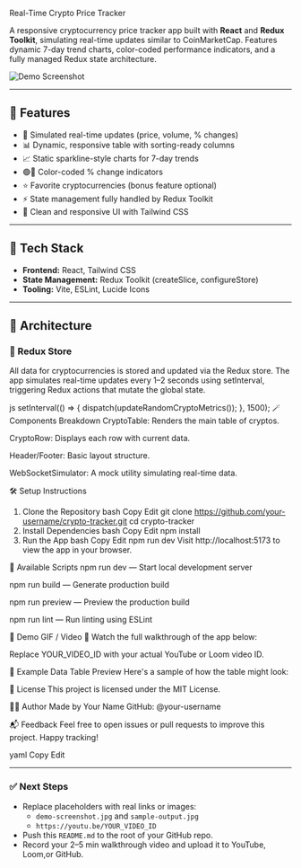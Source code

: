 Real-Time Crypto Price Tracker

A responsive cryptocurrency price tracker app built with **React** and **Redux Toolkit**, simulating real-time updates similar to CoinMarketCap. Features dynamic 7-day trend charts, color-coded performance indicators, and a fully managed Redux state architecture.

![Demo Screenshot](./assets/demo-screenshot.jpg) <!-- Replace with your image path -->

---

## 🚀 Features

- 🔄 Simulated real-time updates (price, volume, % changes)
- 📊 Dynamic, responsive table with sorting-ready columns
- 📈 Static sparkline-style charts for 7-day trends
- 🟢🔴 Color-coded % change indicators
- ⭐ Favorite cryptocurrencies (bonus feature optional)
- ⚡ State management fully handled by Redux Toolkit
- 🎨 Clean and responsive UI with Tailwind CSS

---

## 🧱 Tech Stack

- **Frontend:** React, Tailwind CSS
- **State Management:** Redux Toolkit (createSlice, configureStore)
- **Tooling:** Vite, ESLint, Lucide Icons

---

## 🧠 Architecture

### 🔧 Redux Store

All data for cryptocurrencies is stored and updated via the Redux store. The app simulates real-time updates every 1–2 seconds using setInterval, triggering Redux actions that mutate the global state.

js
setInterval(() => {
  dispatch(updateRandomCryptoMetrics());
}, 1500);
🪄 Components Breakdown
CryptoTable: Renders the main table of cryptos.

CryptoRow: Displays each row with current data.

Header/Footer: Basic layout structure.

WebSocketSimulator: A mock utility simulating real-time data.

🛠 Setup Instructions
1. Clone the Repository
bash
Copy
Edit
git clone https://github.com/your-username/crypto-tracker.git
cd crypto-tracker
2. Install Dependencies
bash
Copy
Edit
npm install
3. Run the App
bash
Copy
Edit
npm run dev
Visit http://localhost:5173 to view the app in your browser.

🧪 Available Scripts
npm run dev — Start local development server

npm run build — Generate production build

npm run preview — Preview the production build

npm run lint — Run linting using ESLint

📸 Demo GIF / Video
🎥 Watch the full walkthrough of the app below:



Replace YOUR_VIDEO_ID with your actual YouTube or Loom video ID.

📁 Example Data Table Preview
Here's a sample of how the table might look:

<!-- Replace with actual image -->

📄 License
This project is licensed under the MIT License.

🙋‍♂️ Author
Made by Your Name
GitHub: @your-username

📬 Feedback
Feel free to open issues or pull requests to improve this project. Happy tracking!

yaml
Copy
Edit

---

### ✅ Next Steps

- Replace placeholders with real links or images:
  - `demo-screenshot.jpg` and `sample-output.jpg`
  - `https://youtu.be/YOUR_VIDEO_ID`
- Push this `README.md` to the root of your GitHub repo.
- Record your 2–5 min walkthrough video and upload it to YouTube, Loom,or GitHub.